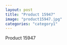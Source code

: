 ```yaml
---
layout: post
title: "Product 15947"
image: "product15947.jpg"
categories: "category1"
---
```

Product 15947
